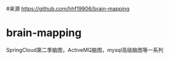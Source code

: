 #来源
https://github.com/hhf19906/brain-mapping
# brain-mapping
SpringCloud第二季脑图，ActiveMQ脑图，mysql高级脑图等一系列
